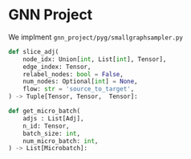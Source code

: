 # GNN Project
We implment `gnn_project/pyg/smallgraphsampler.py` 


```python
def slice_adj(
    node_idx: Union[int, List[int], Tensor],
    edge_index: Tensor,
    relabel_nodes: bool = False,
    num_nodes: Optional[int] = None,
    flow: str = 'source_to_target',
) -> Tuple[Tensor, Tensor,  Tensor]:

def get_micro_batch(
    adjs : List[Adj],
    n_id: Tensor,
    batch_size: int,
    num_micro_batch: int,
) -> List[Microbatch]:

```
